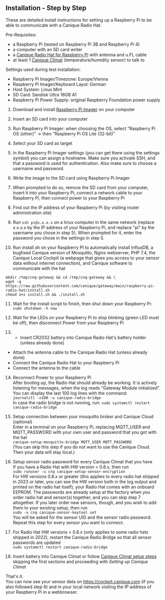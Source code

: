 ## Installation - Step by Step

These are detailed install instructions for setting up a Raspberry Pi to be able to communicate with a Canique Radio Hat.


Pre-Requisites:  
- a Raspberry Pi (tested on Raspberry Pi 3B and Raspberry Pi 4)
- a computer with an SD card writer
- a [Canique Radio Hat for Raspberry Pi](https://www.canique.com/radio-hat) with antenna and u.FL cable
- at least 1 [Canique Climat](https://www.canique.com/climat) (temperature/humidity sensor) to talk to  


Settings used during test installation:
- Raspberry Pi Imager/Timezone: Europe/Vienna
- Raspberry Pi Imager/Keyboard Layut: German
- Host System: Linux Mint
- SD Card: Sandisk Ultra 16GB A1
- Raspberry Pi Power Supply: original Raspberry Foundation power supply

1) Download and install [Raspberry Pi Imager](https://www.raspberrypi.com/software/) on your computer

2) Insert an SD card into your computer

3) Run Raspberry Pi Imager: when choosing the OS, select "Raspberry Pi OS (other)" -> then "Raspberry Pi OS Lite (32-bit)"

4) Select your SD card as target

5) In the Raspberry Pi Imager settings (you can get there using the settings symbol) you can assign a hostname. Make sure you activate SSH, and that a password is used for authentication. Also make sure to choose a username and password.

6) Write the image to the SD card using Raspberry Pi Imager

7) When prompted to do so, remove the SD card from your computer, insert it into your Raspberry Pi, connect a network cable to your Raspberry Pi, then connect power to your Raspberry Pi

8) Find out the IP address of your Raspberry Pi (by visiting router administration site)

9) Run `ssh pi@x.x.x.x` on a linux computer in the same network (replace x.x.x.x by the IP address of your Raspberry Pi, and replace "pi" by the username you chose in step 5). When prompted for it, enter the password you chose in the settings in step 5.

10) Run install.sh on your Raspberry PI to automatically install InfluxDB, a bugfixed Canique version of Mosquitto, Nginx webserver, PHP 7.4, the Canique Local Cockpit (a webpage that gives you access to your sensor data without internet connection), and Canique software to communicate with the hat  
```
mkdir /tmp/cnq-gateway && cd /tmp/cnq-gateway && \
wget -q https://raw.githubusercontent.com/canique/gateway/main/raspberry-pi-radio-hat/install.sh
chmod u+x install.sh && ./install.sh
```  

11) Wait for the install script to finish, then shut down your Raspberry Pi:  
`sudo shutdown -h now`  

12) Wait for the LEDs on your Raspberry Pi to stop blinking (green LED must be off), then disconnect Power from your Raspberry Pi  

13) - Insert CR2032 battery into Canique Radio Hat's battery holder (unless already done)
   - Attach the antenna cable to the Canique Radio Hat (unless already done)
   - Connect the Canique Radio Hat to your Raspberry Pi
   - Connect the antenna to the cable

14) Reconnect Power to your Raspberry Pi  
   After booting up, the Radio Hat should already be working. It is actively listening for messages, when the log reads "Gateway Module initialized". You can display the last 100 log lines with the command:  
   `journalctl -n100 -u canique-radio-bridge`  
   In case the radio bridge is not running, run:
   `sudo systemctl restart canique-radio-bridge`  

6) Setup connection between your mosquitto broker and Canique Cloud (optional)  
Enter in a terminal on your Raspberry Pi, replacing MQTT_USER and MQTT_PASSWORD with your own user and password that you got with the hat  
`canique-setup-mosquitto-bridge MQTT_USER MQTT_PASSWORD`  
(You can skip this step if you do not want to use the Canique Cloud. Then your data will stay local.)

7) Setup sensor radio password for every Canique Climat that you have  
If you have a Radio Hat with HW version < 0.8.x, then run  
`sudo runuser -u cnq canique-setup-sensor-encryption`  
For HW versions 0.8.x or greater (this applies to every radio hat shipped in 2023 or later, you can see the HW version both in the log output and printed on the radio hat itself), your Radio Hat comes with an onboard EEPROM. The passwords are already setup at the factory when you order radio hat and sensor(s) together, and you can skip step 7 altogether. If you later order new sensors, though, and you wish to add them to your existing setup, then run   
`sudo -u cnq canique-sensor-keytool set`  
You will be asked for the sensor UID and the sensor radio password. Repeat this step for every sensor you want to connect.

8) For Radio Hat HW versions < 0.8.x (only applies to some radio hats shipped in 2022), restart the Canique Radio Bridge so that all sensor passwords are updated  
`sudo systemctl restart canique-radio-bridge`  

9) Insert battery into Canique Climat or follow [Canique Climat setup steps](https://www.canique.com/climat-first-steps) skipping the first sections and proceeding with *Setting up Canique Climat*   


That's it.  
You can now see your sensor data on https://cockpit.canique.com (if you also followed step 6) and in your local network visiting the IP address of your Raspberry Pi in a webbrowser.
